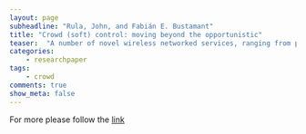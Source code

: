 ```yaml
---
layout: page 
subheadline: "Rula, John, and Fabián E. Bustamant"
title: "Crowd (soft) control: moving beyond the opportunistic"
teaser:  "A number of novel wireless networked services, ranging from participatory sensing to social networking, leverage the increasing capabilities of mobile devices and the movements of the individuals carrying them. For many of these systems, their effectiveness fundamentally depends on coverage and the particular mobility patterns of the participants. Given the strong spatial and temporal regularity of human mobility, the needed coverage can typically only be attained through a large participant base. In this paper we explore an alternative approach to attain coverage without scale -- (soft) controlling the movement of participants. We present Crowd Soft Control (CSC), an approach to exert limited control over the temporal and spatial movements of mobile users by leveraging the built-in incentives of location-based gaming and social applications. By pairing network services with these location-based apps, CSC allows researchers to use an application's incentives (e.g. game objectives) to control the movement of participating users, increasing the effectiveness and efficiency of the associated network service. After outlining the case for Crowd Soft Control, we present an initial prototype of our ideas and discuss potential benefits and costs in the context of two case studies."
categories:
    - researchpaper  
tags:
    - crowd 
comments: true
show_meta: false
---
```


 
For more please follow the [link](http://dl.acm.org/citation.cfm?id=2162086)